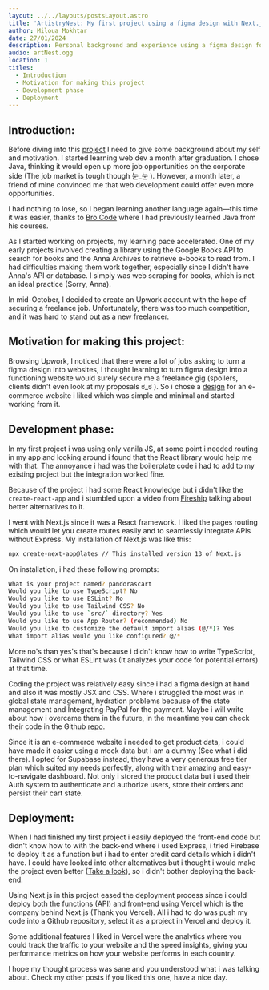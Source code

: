 ```yaml
---
layout: ../../layouts/postsLayout.astro
title: 'ArtistryNest: My first project using a figma design with Next.js'
author: Miloua Mokhtar
date: 27/01/2024 
description: Personal background and experience using a figma design for the first time to build an e-commerce website. 
audio: artNest.ogg
location: 1
titles:
  - Introduction
  - Motivation for making this project
  - Development phase
  - Deployment
---
```


<div id="Introduction">

## **Introduction:**

Before diving into this <a href="https://artistrynest.vercel.app" target="_blanck">project</a> I need to give some background about my self and motivation. I started learning web dev a month after graduation. I chose Java, thinking it would open up more job opportunities on the corporate side (The job market is tough though 눈_눈 ). However, a month later, a friend of mine convinced me that web development could offer even more opportunities.

I had nothing to lose, so I began learning another language again—this time it was easier, thanks to <a href="https://www.youtube.com/@BroCodez" target="_blank">Bro Code</a> where I had previously learned Java from his courses.

As I started working on projects, my learning pace accelerated. One of my early projects involved creating a library using the Google Books API to search for books and the Anna Archives to retrieve e-books to read from. I had difficulties making them work together, especially since I didn't have Anna's API or database. I simply was web scraping for books, which is not an ideal practice (Sorry, Anna).

In mid-October, I decided to create an Upwork account with the hope of securing a freelance job. Unfortunately, there was too much competition, and it was hard to stand out as a new freelancer.

</div>

<div id="Motivation-for-making-this-project">

## **Motivation for making this project:**

Browsing Upwork, I noticed that there were a lot of jobs asking to turn a figma design into websites, I thought learning to turn figma design into a functioning website would surely secure me a freelance gig (spoilers, clients didn't even look at my proposals ಠ_ಠ ). So i chose a <a href="https://www.figma.com/community/file/1113372221049615805" target="_blank">design</a> for an e-commerce website i liked which was simple and minimal and started working from it. 

</div>

<div id="Development-phase"> 

## **Development phase:**

In my first project i was using only vanila JS, at some point i needed routing in my app and looking around i found that the React library would help me with that. The annoyance i had was the boilerplate code i had to add to my existing project but the integration worked fine. 

Because of the project i had some React knowledge but i didn't like the `create-react-app` and i stumbled upon a video from <a href="https://www.youtube.com/watch?v=2OTq15A5s0Y" target="_blank">Fireship</a> talking about better alternatives to it.

I went with Next.js since it was a React framework. I liked the pages routing which would let you create routes easily and to seamlessly integrate APIs without Express. My installation of Next.js was like this:

```sh
npx create-next-app@lates // This installed version 13 of Next.js
```
On installation, i had these following prompts:

```sh
What is your project named? pandorascart
Would you like to use TypeScript? No 
Would you like to use ESLint? No
Would you like to use Tailwind CSS? No 
Would you like to use `src/` directory? Yes
Would you like to use App Router? (recommended) No 
Would you like to customize the default import alias (@/*)? Yes
What import alias would you like configured? @/*
```
More no's than yes's that's because i didn't know how to write TypeScript, Tailwind CSS or what ESLint was (It analyzes your code for potential errors) at that time.

Coding the project was relatively easy since i had a figma design at hand and also it was mostly JSX and CSS. Where i struggled the most was in global state management, hydration problems because of the state management and Integrating PayPal for the payment. Maybe i will write about how i overcame them in the future, in the meantime you can check their code in the Github <a href="https://github.com/Miloua91/ArtistryNest/tree/main/pandorascart" target="_blank">repo</a>. 

Since it is an e-commerce website i needed to get product data, i could have made it easier using a mock data but i am a dummy (See what i did there). I opted for Supabase instead, they have a very generous free tier plan which suited my needs perfectly, along with their amazing and easy-to-navigate dashboard. Not only i stored the product data but i used their Auth system to authenticate and authorize users, store their orders and persist their cart state.

</div>

<div id="Deployment">

## **Deployment:**

When I had finished my first project i easily deployed the front-end code but didn't know how to with the back-end where i used Express, i tried Firebase to deploy it as a function but i had to enter credit card details which i didn't have. I could have looked into other alternatives but i thought i would make the project even better (<a href="/posts/library-tower" target="_blank">Take a look</a>), so i didn't bother deploying the back-end.

Using Next.js in this project eased the deployment process since i could deploy both the functions (API) and front-end using Vercel which is the company behind Next.js (Thank you Vercel). All i had to do was push my code into a Github repository, select it as a project in Vercel and deploy it. 

Some additional features I liked in Vercel were the analytics where you could track the traffic to your website and the speed insights, giving you performance metrics on how your website performs in each country.

I hope my thought process was sane and you understood what i was talking about. Check my other posts if you liked this one, have a nice day.
</div>
